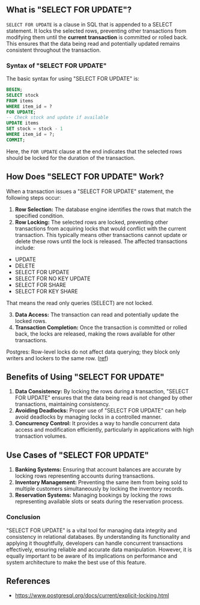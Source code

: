 
## What is "SELECT FOR UPDATE"?

`SELECT FOR UPDATE` is a clause in SQL that is appended to a SELECT statement. It locks the selected rows, preventing other transactions from modifying them until the **current transaction** is committed or rolled back. This ensures that the data being read and potentially updated remains consistent throughout the transaction.

### Syntax of "SELECT FOR UPDATE"

The basic syntax for using "SELECT FOR UPDATE" is:

```sql
BEGIN;
SELECT stock 
FROM items 
WHERE item_id = ? 
FOR UPDATE;
-- Check stock and update if available
UPDATE items 
SET stock = stock - 1 
WHERE item_id = ?;
COMMIT;

```

Here, the `FOR UPDATE` clause at the end indicates that the selected rows should be locked for the duration of the transaction.

## How Does "SELECT FOR UPDATE" Work?

When a transaction issues a "SELECT FOR UPDATE" statement, the following steps occur:

1. **Row Selection:** The database engine identifies the rows that match the specified condition.
2. **Row Locking:** The selected rows are locked, preventing other transactions from acquiring locks that would conflict with the current transaction. This typically means other transactions cannot update or delete these rows until the lock is released. The affected transactions include: 
 - UPDATE
 - DELETE
 - SELECT FOR UPDATE
 - SELECT FOR NO KEY UPDATE
 - SELECT FOR SHARE
 - SELECT FOR KEY SHARE

That means the read only queries (SELECT) are not locked.

3. **Data Access:** The transaction can read and potentially update the locked rows.
4. **Transaction Completion:** Once the transaction is committed or rolled back, the locks are released, making the rows available for other transactions.

Postgres: Row-level locks do not affect data querying; they block only writers and lockers to the same row. ([ref](https://www.postgresql.org/docs/current/explicit-locking.html#LOCKING-ROWS))

## Benefits of Using "SELECT FOR UPDATE"

1. **Data Consistency:** By locking the rows during a transaction, "SELECT FOR UPDATE" ensures that the data being read is not changed by other transactions, maintaining consistency.
2. **Avoiding Deadlocks:** Proper use of "SELECT FOR UPDATE" can help avoid deadlocks by managing locks in a controlled manner.
3. **Concurrency Control:** It provides a way to handle concurrent data access and modification efficiently, particularly in applications with high transaction volumes.

## Use Cases of "SELECT FOR UPDATE"

1. **Banking Systems:** Ensuring that account balances are accurate by locking rows representing accounts during transactions.
2. **Inventory Management:** Preventing the same item from being sold to multiple customers simultaneously by locking the inventory records.
3. **Reservation Systems:** Managing bookings by locking the rows representing available slots or seats during the reservation process.

### Conclusion

"SELECT FOR UPDATE" is a vital tool for managing data integrity and consistency in relational databases. By understanding its functionality and applying it thoughtfully, developers can handle concurrent transactions effectively, ensuring reliable and accurate data manipulation. However, it is equally important to be aware of its implications on performance and system architecture to make the best use of this feature.

## References
- https://www.postgresql.org/docs/current/explicit-locking.html
